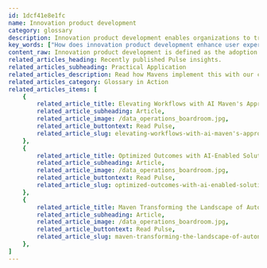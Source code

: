 ```yaml
---
id: 1dcf41e8e1fc
name: Innovation product development
category: glossary
description: Innovation product development enables organizations to transform concepts into tangible products, dramatically accelerating market readiness and embedding innovation into their operational culture to fuel growth and enhance productivity.
key_words: ["How does innovation product development enhance user experience", "What is the role of digital product engineering in innovation", "How can innovation product development accelerate market readiness", "What advantages does innovation product development bring to organizations", "How does innovation product development affect organizational growth", "In what ways does innovation product development improve operational culture", "What is the impact of innovation product development on productivity", "How does Maven Technologies assist with innovation product development", "What benefits do businesses gain from combining technology with innovation product development", "How does innovation product development support sustainable business processes."]
content_raw: Innovation product development is defined as the adoption of digital product engineering in alignment with an organization's innovative ambitions, effectively catalyzing the conversion of unique concepts into tangible products. This methodology encompasses an extensive range of activities designed to transform a revolutionary concept that enhances user experiences into bona fide products in the real world. Understanding the business advantages of innovation product development offers a wealth of insight into the potential boost it can offer to an organization's productivity and growth. Its primary benefit lies in significantly accelerating the conversion of an innovative concept into a well-designed, market-ready product. It drives an organization beyond merely setting innovation goals, facilitating their actualization into quantifiable progress and results. The incorporation of innovation product development within an organization's structure can herald a shift in its operational culture. It ensures the transition from viewing innovation as a distant aspiration to embracing it as an ongoing, sustainable process that's deeply ingrained in everyday operations. In essence, innovation product development can galvanize an organization into a dynamic state of constant evolution, driving its growth while elevating its productivity levels. At Maven Technologies, we’re committed to streamlining this process for our clients, ensuring they stay at the forefront of their industry by offering them robust technology solutions for the modern world. With experienced professionals at the helm of our operations, we guarantee the delivery of value at scale to our clients, irrespective of their size. Our primary objective is to unlock their productivity potential by leveraging the power of elite technologies and innovation product development, helping them realize the tangible business benefits this potent combination offers.
related_articles_heading: Recently published Pulse insights.
related_articles_subheading: Practical Application
related_articles_description: Read how Mavens implement this with our clients.
related_articles_category: Glossary in Action
related_articles_items: [
	{
		related_article_title: Elevating Workflows with AI Maven's Approach,
		related_article_subheading: Article,
		related_article_image: /data_operations_boardroom.jpg,
		related_article_buttontext: Read Pulse,
		related_article_slug: elevating-workflows-with-ai-maven's-approach
	},
	{
		related_article_title: Optimized Outcomes with AI-Enabled Solutions,
		related_article_subheading: Article,
		related_article_image: /data_operations_boardroom.jpg,
		related_article_buttontext: Read Pulse,
		related_article_slug: optimized-outcomes-with-ai-enabled-solutions
	},
	{
		related_article_title: Maven Transforming the Landscape of Autonomous Vehicles,
		related_article_subheading: Article,
		related_article_image: /data_operations_boardroom.jpg,
		related_article_buttontext: Read Pulse,
		related_article_slug: maven-transforming-the-landscape-of-autonomous-vehicles
	},
]
---
```

